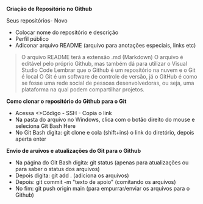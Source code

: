 **Criação de Repositório no Github**

Seus repositórios- Novo
 - Colocar nome do repositório e descrição
 - Perfil público
 - Adiconar arquivo README (arquivo para anotações especiais, links etc)

 > O arquivo README terá a extensão .md (Markdown)
 > O arquivo é editável pelo próprio Github, mas também dá para utilizar o Visual Studio Code
 > Lembrar que o Github é um repositório na nuvem e o Git é local
 O Git é um software de controle de versão, já o GitHub é como se fosse uma rede social de pessoas desenvolvedoras, ou seja, uma plataforma na qual podem compartilhar projetos.

**Como clonar o repositório do Github para o Git**

- Acessa <>Código - SSH - Copia o link
- Na pasta do arquivo no Windows, clica com o botão direito do mouse e seleciona Git Bash Here
- No Git Bash digita: git clone e cola (shift+ins) o link do diretório, depois aperta enter

**Envio de aruivos e atualizações do Git para o Github**

- Na página do Git Bash digita: git status (apenas para atualizações ou para saber o status dos arquivos)
- Depois digita: git add . (adiciona os arquivos)
- Depois: git commit -m "texto de apoio" (comitando os arquivos)
- No fim: git push origin main (para empurrar/enviar os arquivos para o Github)